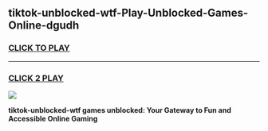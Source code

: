 
## tiktok-unblocked-wtf-Play-Unblocked-Games-Online-dgudh
<h3>
<a href="https://premium76.site?title=tiktok-unblocked-wtf&ref=25A">CLICK TO PLAY</a></h3>
<hr>

<h3>
<a href="https://premium76.site?title=tiktok-unblocked-wtf&ref=25A">CLICK 2 PLAY</a>
  
</h3>

<a href="https://premium76.site?title=tiktok-unblocked-wtf&ref=25A"><img src="https://clearcache.store/games.png"></a>


**tiktok-unblocked-wtf games unblocked: Your Gateway to Fun and Accessible Online Gaming**
